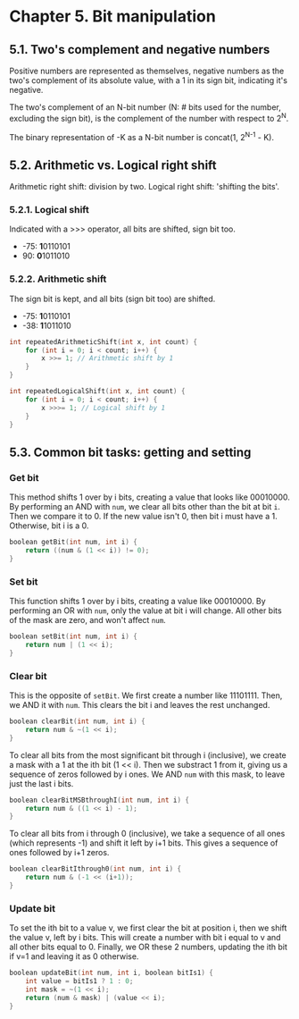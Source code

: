 # Chapter 5. Bit manipulation

## 5.1. Two's complement and negative numbers

Positive numbers are represented as themselves, negative numbers as the two's complement of its absolute value, with a 1 in its sign bit, indicating it's negative.

The two's complement of an N-bit number (N: \# bits used for the number, excluding the sign bit), is the complement of the number with respect to 2<sup>N</sup>.

The binary representation of -K as a N-bit number is concat(1, 2<sup>N-1</sup> - K).

## 5.2. Arithmetic vs. Logical right shift

Arithmetic right shift: division by two. Logical right shift: 'shifting the bits'.

### 5.2.1. Logical shift

Indicated with a >>> operator, all bits are shifted, sign bit too.

* -75: **1**0110101
* 90: **0**1011010

### 5.2.2. Arithmetic shift

The sign bit is kept, and all bits (sign bit too) are shifted.

* -75: **1**0110101
* -38: **1**1011010

```c++
int repeatedArithmeticShift(int x, int count) {
    for (int i = 0; i < count; i++) {
        x >>= 1; // Arithmetic shift by 1
    }
}

int repeatedLogicalShift(int x, int count) {
    for (int i = 0; i < count; i++) {
        x >>>= 1; // Logical shift by 1
    }
}
```

## 5.3. Common bit tasks: getting and setting

### Get bit

This method shifts 1 over by i bits, creating a value that looks like 00010000. By performing an AND with `num`, we clear all bits other than the bit at bit `i`. Then we compare it to 0. If the new value isn't 0, then bit i must have a 1. Otherwise, bit i is a 0.

```c++
boolean getBit(int num, int i) {
    return ((num & (1 << i)) != 0);
}
```

### Set bit

This function shifts 1 over by i bits, creating a value like 00010000. By performing an OR with `num`, only the value at bit i will change. All other bits of the mask are zero, and won't affect `num`.

```c++
boolean setBit(int num, int i) {
    return num | (1 << i);
}
```

### Clear bit

This is the opposite of `setBit`. We first create a number like 11101111. Then, we AND it with `num`. This clears the bit i and leaves the rest unchanged.

```c++
boolean clearBit(int num, int i) {
    return num & ~(1 << i);
}
```

To clear all bits from the most significant bit through i (inclusive), we create a mask with a 1 at the ith bit (1 << i). Then we substract 1 from it, giving us a sequence of zeros followed by i ones. We AND `num` with this mask, to leave just the last i bits.

```c++
boolean clearBitMSBthroughI(int num, int i) {
    return num & ((1 << i) - 1);
}
```

To clear all bits from i through 0 (inclusive), we take a sequence of all ones (which represents -1) and shift it left by i+1 bits. This gives a sequence of ones followed by i+1 zeros.

```c++
boolean clearBitIthrough0(int num, int i) {
    return num & (-1 << (i+1));
}
```

### Update bit

To set the ith bit to a value v, we first clear the bit at position i, then we shift the value v, left by i bits. This will create a number with bit i equal to v and all other bits equal to 0. Finally, we OR these 2 numbers, updating the ith bit if v=1 and leaving it as 0 otherwise.

```c++
boolean updateBit(int num, int i, boolean bitIs1) {
    int value = bitIs1 ? 1 : 0;
    int mask = ~(1 << i);
    return (num & mask) | (value << i);
}
```

